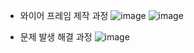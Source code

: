 - 와이어 프레임 제작 과정
![image](https://github.com/T0nixx/SA/assets/111533728/6a85c3dc-fa33-4ee9-bc7e-33709d38fa49)
![image](https://github.com/T0nixx/SA/assets/111533728/b0a4fb7b-37cc-407b-89ba-03df4b71cd1a)

- 문제 발생 해결 과정
![image](https://github.com/T0nixx/SA/assets/111533728/1db1db1b-b206-480d-8fdc-e2e48bedda58)

